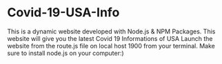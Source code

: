 # Covid-19-USA-Info
This is a dynamic website developed with Node.js &amp; NPM Packages. This website will give you the latest Covid 19 Informations of USA 
Launch the website from the route.js file on local host 1900 from your terminal.
Make sure to install node.js on your computer:)
